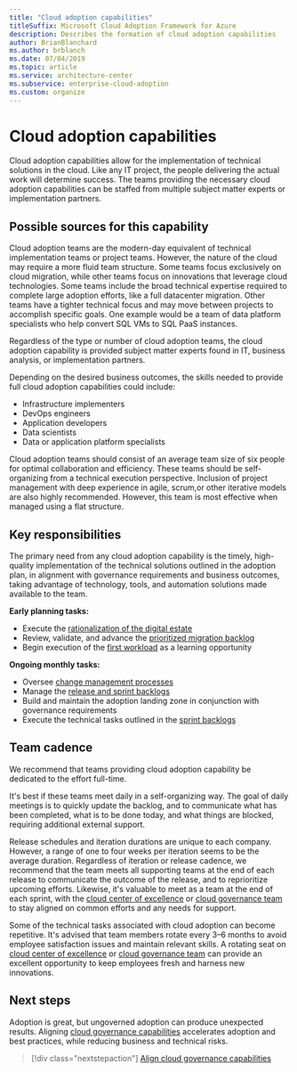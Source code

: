 ```yaml
---
title: "Cloud adoption capabilities" 
titleSuffix: Microsoft Cloud Adoption Framework for Azure
description: Describes the formation of cloud adoption capabilities
author: BrianBlanchard
ms.author: brblanch
ms.date: 07/04/2019
ms.topic: article
ms.service: architecture-center
ms.subservice: enterprise-cloud-adoption
ms.custom: organize
---
```


# Cloud adoption capabilities

Cloud adoption capabilities allow for the implementation of technical solutions in the cloud. Like any IT project, the people delivering the actual work will determine success. The teams providing the necessary cloud adoption capabilities can be staffed from multiple subject matter experts or implementation partners.

## Possible sources for this capability

Cloud adoption teams are the modern-day equivalent of technical implementation teams or project teams. However, the nature of the cloud may require a more fluid team structure. Some teams focus exclusively on cloud migration, while other teams focus on innovations that leverage cloud technologies. Some teams include the broad technical expertise required to complete large adoption efforts, like a full datacenter migration. Other teams have a tighter technical focus and may move between projects to accomplish specific goals. One example would be a team of data platform specialists who help convert SQL VMs to SQL PaaS instances.

Regardless of the type or number of cloud adoption teams, the cloud adoption capability is provided subject matter experts found in IT, business analysis, or implementation partners.

Depending on the desired business outcomes, the skills needed to provide full cloud adoption capabilities could include:

- Infrastructure implementers
- DevOps engineers
- Application developers
- Data scientists
- Data or application platform specialists

Cloud adoption teams should consist of an average team size of six people for optimal collaboration and efficiency. These teams should be self-organizing from a technical execution perspective. Inclusion of project management with deep experience in agile, scrum,or other iterative models are also highly recommended. However, this team is most effective when managed using a flat structure.

## Key responsibilities

The primary need from any cloud adoption capability is the timely, high-quality implementation of the technical solutions outlined in the adoption plan, in alignment with governance requirements and business outcomes, taking advantage of technology, tools, and automation solutions made available to the team.

**Early planning tasks:**

- Execute the [rationalization of the digital estate](../digital-estate/overview.md)
- Review, validate, and advance the [prioritized migration backlog](../migrate/migration-considerations/assess/release-iteration-backlog.md)
- Begin execution of the [first workload](../digital-estate/rationalize.md#selecting-the-first-workload) as a learning opportunity

**Ongoing monthly tasks:**

- Oversee [change management processes](../migrate/migration-considerations/prerequisites/technical-complexity.md)
- Manage the [release and sprint backlogs](../migrate/migration-considerations/assess/release-iteration-backlog.md)
- Build and maintain the adoption landing zone in conjunction with governance requirements
- Execute the technical tasks outlined in the [sprint backlogs](../migrate/migration-considerations/assess/release-iteration-backlog.md)

## Team cadence

We recommend that teams providing cloud adoption capability be dedicated to the effort full-time.

It's best if these teams meet daily in a self-organizing way. The goal of daily meetings is to quickly update the backlog, and to communicate what has been completed, what is to be done today, and what things are blocked, requiring additional external support.

Release schedules and iteration durations are unique to each company. However, a range of one to four weeks per iteration seems to be the average duration. Regardless of iteration or release cadence, we recommend that the team meets all supporting teams at the end of each release to communicate the outcome of the release, and to reprioritize upcoming efforts. Likewise, it's valuable to meet as a team at the end of each sprint, with the [cloud center of excellence](./cloud-center-excellence.md) or [cloud governance team](./cloud-governance.md) to stay aligned on common efforts and any needs for support.

Some of the technical tasks associated with cloud adoption can become repetitive. It's advised that team members rotate every 3&ndash;6 months to avoid employee satisfaction issues and maintain relevant skills. A rotating seat on [cloud center of excellence](./cloud-center-excellence.md) or [cloud governance team](./cloud-governance.md) can provide an excellent opportunity to keep employees fresh and harness new innovations.

## Next steps

Adoption is great, but ungoverned adoption can produce unexpected results. Aligning [cloud governance capabilities](./cloud-governance.md) accelerates adoption and best practices, while reducing business and technical risks.

> [!div class="nextstepaction"]
> [Align cloud governance capabilities](./cloud-governance.md)
